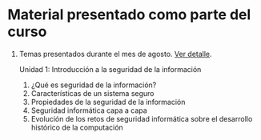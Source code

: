 # Material presentado como parte del curso

1. Temas presentados durante el mes de agosto. [Ver detalle](./agosto.org).

   Unidad 1: Introducción a la seguridad de la información
   
   1. ¿Qué es seguridad de la información?
   2. Características de un sistema seguro
   3. Propiedades de la seguridad de la información
   4. Seguridad informática capa a capa
   5. Evolución de los retos de seguridad informática sobre el desarrollo
      histórico de la computación
